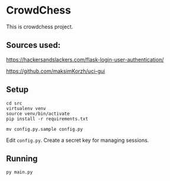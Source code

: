 # CrowdChess
This is crowdchess project.

## Sources used:
https://hackersandslackers.com/flask-login-user-authentication/

https://github.com/maksimKorzh/uci-gui

## Setup

```
cd src
virtualenv venv
source venv/bin/activate
pip install -r requirements.txt
```

```
mv config.py.sample config.py
```

Edit `config.py`. Create a secret key for managing sessions.

## Running
```py main.py```
